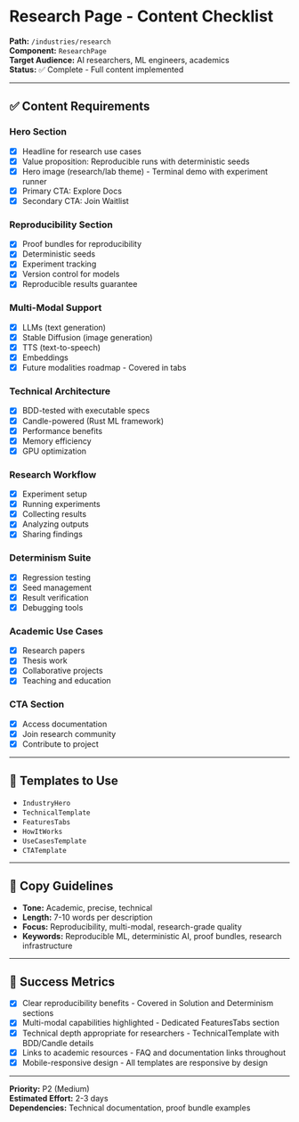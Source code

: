 # Research Page - Content Checklist

**Path:** `/industries/research`  
**Component:** `ResearchPage`  
**Target Audience:** AI researchers, ML engineers, academics  
**Status:** ✅ Complete - Full content implemented

---

## ✅ Content Requirements

### Hero Section
- [x] Headline for research use cases
- [x] Value proposition: Reproducible runs with deterministic seeds
- [x] Hero image (research/lab theme) - Terminal demo with experiment runner
- [x] Primary CTA: Explore Docs
- [x] Secondary CTA: Join Waitlist

### Reproducibility Section
- [x] Proof bundles for reproducibility
- [x] Deterministic seeds
- [x] Experiment tracking
- [x] Version control for models
- [x] Reproducible results guarantee

### Multi-Modal Support
- [x] LLMs (text generation)
- [x] Stable Diffusion (image generation)
- [x] TTS (text-to-speech)
- [x] Embeddings
- [x] Future modalities roadmap - Covered in tabs

### Technical Architecture
- [x] BDD-tested with executable specs
- [x] Candle-powered (Rust ML framework)
- [x] Performance benefits
- [x] Memory efficiency
- [x] GPU optimization

### Research Workflow
- [x] Experiment setup
- [x] Running experiments
- [x] Collecting results
- [x] Analyzing outputs
- [x] Sharing findings

### Determinism Suite
- [x] Regression testing
- [x] Seed management
- [x] Result verification
- [x] Debugging tools

### Academic Use Cases
- [x] Research papers
- [x] Thesis work
- [x] Collaborative projects
- [x] Teaching and education

### CTA Section
- [x] Access documentation
- [x] Join research community
- [x] Contribute to project

---

## 🎨 Templates to Use

- `IndustryHero`
- `TechnicalTemplate`
- `FeaturesTabs`
- `HowItWorks`
- `UseCasesTemplate`
- `CTATemplate`

---

## 📝 Copy Guidelines

- **Tone:** Academic, precise, technical
- **Length:** 7-10 words per description
- **Focus:** Reproducibility, multi-modal, research-grade quality
- **Keywords:** Reproducible ML, deterministic AI, proof bundles, research infrastructure

---

## 🎯 Success Metrics

- [x] Clear reproducibility benefits - Covered in Solution and Determinism sections
- [x] Multi-modal capabilities highlighted - Dedicated FeaturesTabs section
- [x] Technical depth appropriate for researchers - TechnicalTemplate with BDD/Candle details
- [x] Links to academic resources - FAQ and documentation links throughout
- [x] Mobile-responsive design - All templates are responsive by design

---

**Priority:** P2 (Medium)  
**Estimated Effort:** 2-3 days  
**Dependencies:** Technical documentation, proof bundle examples
